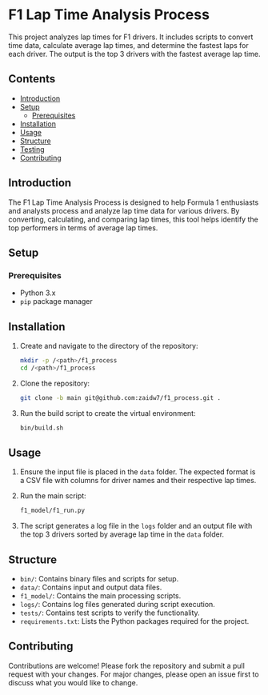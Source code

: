 # F1 Lap Time Analysis Process

This project analyzes lap times for F1 drivers. It includes scripts to convert time data, calculate average lap times, and determine the fastest laps for each driver. The output is the top 3 drivers with the fastest average lap time.

## Contents
- [Introduction](#introduction)
- [Setup](#setup)
  - [Prerequisites](#prerequisites)
- [Installation](#installation)
- [Usage](#usage)
- [Structure](#structure)
- [Testing](#testing)
- [Contributing](#contributing)

## Introduction
The F1 Lap Time Analysis Process is designed to help Formula 1 enthusiasts and analysts process and analyze lap time data for various drivers. By converting, calculating, and comparing lap times, this tool helps identify the top performers in terms of average lap times.

## Setup

### Prerequisites
- Python 3.x
- `pip` package manager

## Installation

1. Create and navigate to the directory of the repository:
    ```bash
    mkdir -p /<path>/f1_process
    cd /<path>/f1_process
    ```

2. Clone the repository:
    ```sh
    git clone -b main git@github.com:zaidw7/f1_process.git .
    ```

3. Run the build script to create the virtual environment:
    ```sh
    bin/build.sh
    ```

## Usage

1. Ensure the input file is placed in the `data` folder. The expected format is a CSV file with columns for driver names and their respective lap times.

2. Run the main script:
    ```sh
    f1_model/f1_run.py
    ```

4. The script generates a log file in the `logs` folder and an output file with the top 3 drivers sorted by average lap time in the `data` folder.

## Structure

- `bin/`: Contains binary files and scripts for setup.
- `data/`: Contains input and output data files.
- `f1_model/`: Contains the main processing scripts.
- `logs/`: Contains log files generated during script execution.
- `tests/`: Contains test scripts to verify the functionality.
- `requirements.txt`: Lists the Python packages required for the project.

## Contributing

Contributions are welcome! Please fork the repository and submit a pull request with your changes. For major changes, please open an issue first to discuss what you would like to change.


